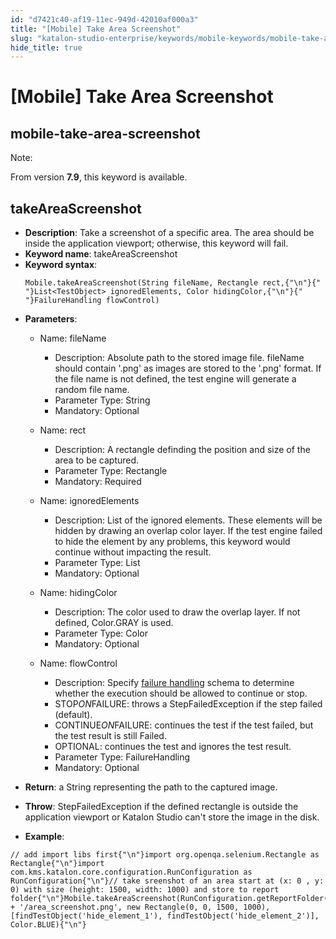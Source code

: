 ```yaml
---
id: "d7421c40-af19-11ec-949d-42010af000a3"
title: "[Mobile] Take Area Screenshot"
slug: "katalon-studio-enterprise/keywords/mobile-keywords/mobile-take-area-screenshot"
hide_title: true
---
```


# <a id="id_0" class="anchor_top_offset"/><a id="ariaid-title1" class="anchor_top_offset"/>[Mobile] Take Area Screenshot

  

## <a id="id_0__id" class="anchor_top_offset"/>mobile-take-area-screenshot

              
<div xmlns="http://www.w3.org/1999/xhtml" className="note note note_note"><span className="note__title">Note:</span> 
  <p className="p">From version <strong className="ph b">7.9</strong>, this keyword is
    available.</p>
</div>
      
  

## <a id="id_0__id_1" class="anchor_top_offset"/>takeAreaScreenshot

              
<ul xmlns="http://www.w3.org/1999/xhtml" className="ul">   <li className="li">     <strong className="ph b">Description</strong>: Take a screenshot of a specific     area. The area should be inside the application viewport;     otherwise, this keyword will fail.</li>   <li className="li">     <strong className="ph b">Keyword name</strong>: takeAreaScreenshot</li>   <li className="li">     <strong className="ph b">Keyword syntax</strong>:     <pre className="pre codeblock"><code>Mobile.takeAreaScreenshot(String fileName, Rectangle rect,{"\n"}{"               "}List&lt;TestObject&gt; ignoredElements, Color hidingColor,{"\n"}{"               "}FailureHandling flowControl)</code></pre>   </li>   <li className="li">     <p className="p">       <strong className="ph b">Parameters</strong>:</p>     <ul className="ul">       <li className="li">         <p className="p">Name: fileName</p>         <ul className="ul">           <li className="li">Description: Absolute path to the stored image file. fileName             should contain '.png' as images are stored to the '.png' format. If             the file name is not defined, the test engine will generate a             random file name.</li>           <li className="li">Parameter Type: String</li>           <li className="li">Mandatory: Optional</li>         </ul>       </li>       <li className="li">         <p className="p">Name: rect</p>         <ul className="ul">           <li className="li">Description: A rectangle definding the position and size of the             area to be captured.</li>           <li className="li">Parameter Type: Rectangle</li>           <li className="li">Mandatory: Required</li>         </ul>       </li>       <li className="li">         <p className="p">Name: ignoredElements</p>         <ul className="ul">           <li className="li">Description: List of the ignored elements. These elements will             be hidden by drawing an overlap color layer. If the test engine             failed to hide the element by any problems, this keyword would             continue without impacting the result.</li>           <li className="li">Parameter Type: List           </li>           <li className="li">Mandatory: Optional</li>         </ul>       </li>       <li className="li">         <p className="p">Name: hidingColor</p>         <ul className="ul">           <li className="li">Description: The color used to draw the overlap layer. If not             defined, Color.GRAY is used.</li>           <li className="li">Parameter Type: Color</li>           <li className="li">Mandatory: Optional</li>         </ul>       </li>       <li className="li">         <p className="p">Name: flowControl</p>         <ul className="ul">           <li className="li">Description: Specify <a className="xref j-external-link" href="http:///x/qAAM" target="_blank">failure handling</a>             schema to determine whether the execution should be allowed to             continue or stop.</li>           <li className="li">STOP<em className="ph i">ON</em>FAILURE: throws a StepFailedException if the             step failed (default).</li>           <li className="li">CONTINUE<em className="ph i">ON</em>FAILURE: continues the test if the test             failed, but the test result is still Failed.</li>           <li className="li">OPTIONAL: continues the test and ignores the test result.</li>           <li className="li">Parameter Type: FailureHandling</li>           <li className="li">Mandatory: Optional</li>         </ul>       </li>     </ul>   </li>   <li className="li">     <p className="p">       <strong className="ph b">Return</strong>: a String representing the path to the       captured image.</p>   </li>   <li className="li">     <p className="p">       <strong className="ph b">Throw</strong>: StepFailedException if the defined       rectangle is outside the application viewport or Katalon Studio       can't store the image in the disk.</p>   </li>   <li className="li">     <p className="p">       <strong className="ph b">Example</strong>:</p>   </li> </ul> 
              
<pre xmlns="http://www.w3.org/1999/xhtml" className="pre codeblock"><code>// add import libs first{"\n"}import org.openqa.selenium.Rectangle as Rectangle{"\n"}import com.kms.katalon.core.configuration.RunConfiguration as RunConfiguration{"\n"}// take sreenshot of an area start at (x: 0 , y: 0) with size (height: 1500, width: 1000) and store to report folder{"\n"}Mobile.takeAreaScreenshot(RunConfiguration.getReportFolder() + '/area_screenshot.png', new Rectangle(0, 0, 1500, 1000), [findTestObject('hide_element_1'), findTestObject('hide_element_2')], Color.BLUE){"\n"}</code></pre> 
            

